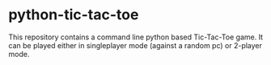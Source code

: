 # python-tic-tac-toe
This repository contains a command line python based Tic-Tac-Toe game. It can be played either in singleplayer mode (against a random pc) or 2-player mode.
